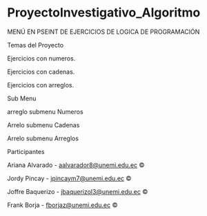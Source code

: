 # ProyectoInvestigativo_Algoritmo
MENÚ EN PSEINT DE EJERCICIOS DE LOGICA DE PROGRAMACIÓN 

Temas del Proyecto

Ejercicios con numeros.

Ejercicios con cadenas.

Ejercicios con arreglos.

Sub Menu

arreglo submenu Numeros

Arrelo submenu Cadenas

Arrelo submenu Arreglos

Participantes

Ariana Alvarado - aalvarador8@unemi.edu.ec ©

Jordy Pincay - jpincaym7@unemi.edu.ec ©

Joffre Baquerizo - jbaquerizol3@unemi.edu.ec ©

Frank Borja - fborjaz@unemi.edu.ec ©

